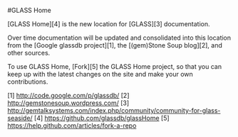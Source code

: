 #GLASS Home

[GLASS Home][4] is the new location for [GLASS][3] documentation. 

Over time documentation will be updated and 
consolidated into this location from the [Google glassdb project][1], the 
[(gem)Stone Soup blog][2], and other sources.

To use GLASS Home, [Fork][5] the GLASS Home project, so that you can keep up 
with the latest changes on the site and make your own contributions.


[1] http://code.google.com/p/glassdb/
[2] http://gemstonesoup.wordpress.com/
[3] http://gemtalksystems.com/index.php/community/community-for-glass-seaside/
[4] https://github.com/glassdb/glassHome
[5] https://help.github.com/articles/fork-a-repo
